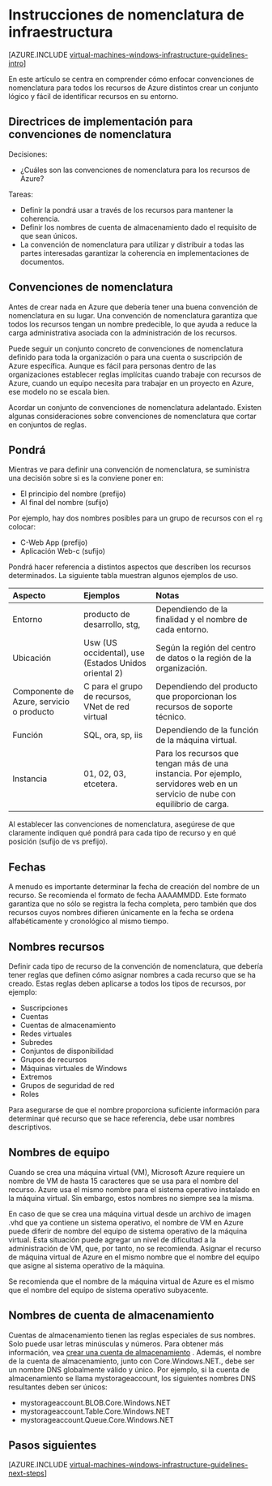 <properties
    pageTitle="Infraestructura de las directrices de nomenclatura | Microsoft Azure"
    description="Obtenga información sobre las instrucciones de diseño e implementación de clave de nomenclatura en servicios de infraestructura de Azure."
    documentationCenter=""
    services="virtual-machines-windows"
    authors="iainfoulds"
    manager="timlt"
    editor=""
    tags="azure-resource-manager"/>

<tags
    ms.service="virtual-machines-windows"
    ms.workload="infrastructure-services"
    ms.tgt_pltfrm="vm-windows"
    ms.devlang="na"
    ms.topic="article"
    ms.date="09/08/2016"
    ms.author="iainfou"/>

# <a name="infrastructure-naming-guidelines"></a>Instrucciones de nomenclatura de infraestructura

[AZURE.INCLUDE [virtual-machines-windows-infrastructure-guidelines-intro](../../includes/virtual-machines-windows-infrastructure-guidelines-intro.md)] 

En este artículo se centra en comprender cómo enfocar convenciones de nomenclatura para todos los recursos de Azure distintos crear un conjunto lógico y fácil de identificar recursos en su entorno.

## <a name="implementation-guidelines-for-naming-conventions"></a>Directrices de implementación para convenciones de nomenclatura

Decisiones:

- ¿Cuáles son las convenciones de nomenclatura para los recursos de Azure?

Tareas:

- Definir la pondrá usar a través de los recursos para mantener la coherencia.
- Definir los nombres de cuenta de almacenamiento dado el requisito de que sean únicos.
- La convención de nomenclatura para utilizar y distribuir a todas las partes interesadas garantizar la coherencia en implementaciones de documentos.

## <a name="naming-conventions"></a>Convenciones de nomenclatura

Antes de crear nada en Azure que debería tener una buena convención de nomenclatura en su lugar. Una convención de nomenclatura garantiza que todos los recursos tengan un nombre predecible, lo que ayuda a reduce la carga administrativa asociada con la administración de los recursos.

Puede seguir un conjunto concreto de convenciones de nomenclatura definido para toda la organización o para una cuenta o suscripción de Azure específica. Aunque es fácil para personas dentro de las organizaciones establecer reglas implícitas cuando trabaje con recursos de Azure, cuando un equipo necesita para trabajar en un proyecto en Azure, ese modelo no se escala bien.

Acordar un conjunto de convenciones de nomenclatura adelantado. Existen algunas consideraciones sobre convenciones de nomenclatura que cortar en conjuntos de reglas.

## <a name="affixes"></a>Pondrá

Mientras ve para definir una convención de nomenclatura, se suministra una decisión sobre si es la conviene poner en:

- El principio del nombre (prefijo)
- Al final del nombre (sufijo)

Por ejemplo, hay dos nombres posibles para un grupo de recursos con el `rg` colocar:

- C-Web App (prefijo)
- Aplicación Web-c (sufijo)

Pondrá hacer referencia a distintos aspectos que describen los recursos determinados. La siguiente tabla muestran algunos ejemplos de uso.

| Aspecto                               | Ejemplos                                                               | Notas                                                                                                      |
|:-------------------------------------|:-----------------------------------------------------------------------|:-----------------------------------------------------------------------------------------------------------|
| Entorno                          | producto de desarrollo, stg,                                                         | Dependiendo de la finalidad y el nombre de cada entorno.                                                     |
| Ubicación                             | Usw (US occidental), use (Estados Unidos oriental 2)                                         | Según la región del centro de datos o la región de la organización.                               |
| Componente de Azure, servicio o producto | C para el grupo de recursos, VNet de red virtual                        | Dependiendo del producto que proporcionan los recursos de soporte técnico.                                          |
| Función                                 | SQL, ora, sp, iis                                                      | Dependiendo de la función de la máquina virtual.                                                              |
| Instancia                             | 01, 02, 03, etcetera.                                                       | Para los recursos que tengan más de una instancia. Por ejemplo, servidores web en un servicio de nube con equilibrio de carga. |


Al establecer las convenciones de nomenclatura, asegúrese de que claramente indiquen qué pondrá para cada tipo de recurso y en qué posición (sufijo de vs prefijo).

## <a name="dates"></a>Fechas

A menudo es importante determinar la fecha de creación del nombre de un recurso. Se recomienda el formato de fecha AAAAMMDD. Este formato garantiza que no sólo se registra la fecha completa, pero también que dos recursos cuyos nombres difieren únicamente en la fecha se ordena alfabéticamente y cronológico al mismo tiempo.

## <a name="naming-resources"></a>Nombres recursos

Definir cada tipo de recurso de la convención de nomenclatura, que debería tener reglas que definen cómo asignar nombres a cada recurso que se ha creado. Estas reglas deben aplicarse a todos los tipos de recursos, por ejemplo:

- Suscripciones
- Cuentas
- Cuentas de almacenamiento
- Redes virtuales
- Subredes
- Conjuntos de disponibilidad
- Grupos de recursos
- Máquinas virtuales de Windows
- Extremos
- Grupos de seguridad de red
- Roles

Para asegurarse de que el nombre proporciona suficiente información para determinar qué recurso que se hace referencia, debe usar nombres descriptivos.

## <a name="computer-names"></a>Nombres de equipo

Cuando se crea una máquina virtual (VM), Microsoft Azure requiere un nombre de VM de hasta 15 caracteres que se usa para el nombre del recurso. Azure usa el mismo nombre para el sistema operativo instalado en la máquina virtual. Sin embargo, estos nombres no siempre sea la misma.

En caso de que se crea una máquina virtual desde un archivo de imagen .vhd que ya contiene un sistema operativo, el nombre de VM en Azure puede diferir de nombre del equipo de sistema operativo de la máquina virtual. Esta situación puede agregar un nivel de dificultad a la administración de VM, que, por tanto, no se recomienda. Asignar el recurso de máquina virtual de Azure en el mismo nombre que el nombre del equipo que asigne al sistema operativo de la máquina.

Se recomienda que el nombre de la máquina virtual de Azure es el mismo que el nombre del equipo de sistema operativo subyacente.

## <a name="storage-account-names"></a>Nombres de cuenta de almacenamiento

Cuentas de almacenamiento tienen las reglas especiales de sus nombres. Solo puede usar letras minúsculas y números. Para obtener más información, vea [crear una cuenta de almacenamiento](../storage/storage-create-storage-account.md#create-a-storage-account) . Además, el nombre de la cuenta de almacenamiento, junto con Core.Windows.NET., debe ser un nombre DNS globalmente válido y único. Por ejemplo, si la cuenta de almacenamiento se llama mystorageaccount, los siguientes nombres DNS resultantes deben ser únicos:

- mystorageaccount.BLOB.Core.Windows.NET
- mystorageaccount.Table.Core.Windows.NET
- mystorageaccount.Queue.Core.Windows.NET


## <a name="next-steps"></a>Pasos siguientes
[AZURE.INCLUDE [virtual-machines-windows-infrastructure-guidelines-next-steps](../../includes/virtual-machines-windows-infrastructure-guidelines-next-steps.md)] 